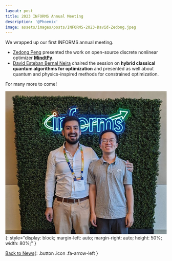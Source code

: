 ```yaml
---
layout: post
title: 2023 INFORMS Annual Meeting
description: '@Phoenix'
image: assets/images/posts/INFORMS-2023-David-Zedong.jpeg
---
```

We wrapped up our first INFORMS annual meeting.

- [Zedong Peng](https://SECQUOIA.github.io/2-members.html) presented the work on open-source discrete nonlinear optimizer [**MindtPy**](https://pyomo.readthedocs.io/en/stable/contributed_packages/mindtpy.html).
- [David Esteban Bernal Neira](https://secquoia.github.io/1-bernalde.html) chaired the session on **hybrid classical quantum algorithms for optimization** and presented as well about quantum and physics-inspired methods for constrained optimization.

For many more to come!

![INFORMS 2023 David Zedong](assets/images/posts/INFORMS-2023-David-Zedong.jpeg){: style="display: block; margin-left: auto; margin-right: auto; height: 50%; width: 80%;" }

[Back to News](/3-news.html){: .button .icon .fa-arrow-left }
